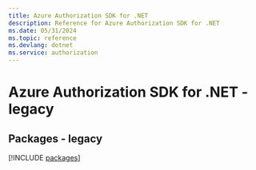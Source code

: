 ```yaml
---
title: Azure Authorization SDK for .NET
description: Reference for Azure Authorization SDK for .NET
ms.date: 05/31/2024
ms.topic: reference
ms.devlang: dotnet
ms.service: authorization
---
```

# Azure Authorization SDK for .NET - legacy
## Packages - legacy
[!INCLUDE [packages](authorization-index.md)]